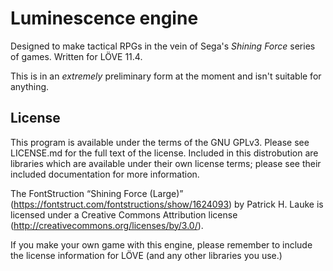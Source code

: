 # Luminescence engine

Designed to make tactical RPGs in the vein of Sega's *Shining Force* series of games. Written for LÖVE 11.4.

This is in an *extremely* preliminary form at the moment and isn't suitable for anything.

## License

This program is available under the terms of the GNU GPLv3. Please see LICENSE.md for the full text of the license. Included in this distrobution are libraries which are available under their own license terms; please see their included documentation for more information.

The FontStruction “Shining Force (Large)” (https://fontstruct.com/fontstructions/show/1624093) by Patrick H. Lauke is licensed under a Creative Commons Attribution license (http://creativecommons.org/licenses/by/3.0/).

If you make your own game with this engine, please remember to include the license information for LÖVE (and any other libraries you use.)
